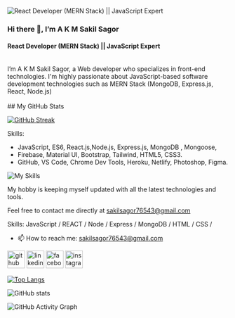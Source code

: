 ![React Developer (MERN Stack) || JavaScript Expert](https://i.ibb.co/ys1nR1Z/akm-sakil-sagor-github-cover-image.png)
<br>
### Hi there 👋, I’m A K M Sakil Sagor
#### React Developer (MERN Stack) || JavaScript Expert
<br>
I’m A K M Sakil Sagor, a Web developer who specializes in front-end technologies. I'm highly passionate about JavaScript-based software development technologies such as MERN Stack (MongoDB, Express.js, React, Node.js)
<br>
<br>
## My GitHub Stats
<br>

<a href="https://git.io/streak-stats"><img src="https://github-readme-streak-stats.herokuapp.com?user=sakil-sagor&theme=radical&card_width=880" alt="GitHub Streak" /></a>


Skills:
 - JavaScript, ES6, React.js,Node.js, Express.js, MongoDB , Mongoose, 
 - Firebase, Material UI, Bootstrap, Tailwind, HTML5, CSS3.
 - GitHub, VS Code, Chrome Dev Tools, Heroku, Netlify, Photoshop, Figma.


![My Skills](https://skillicons.dev/icons?i=js,ts,html,css,tailwind,materialui,react,nodejs,express,mongodb,vite,github,firebase,heroku,netlify)

My hobby is keeping myself updated with all the latest technologies and tools.

Feel free to contact me directly at sakilsagor76543@gmail.com


Skills:  JavaScript / REACT / Node / Express / MongoDB / HTML / CSS / 

- 📫 How to reach me: sakilsagor76543@gmail.com 


[<img src='https://cdn.jsdelivr.net/npm/simple-icons@3.0.1/icons/github.svg' alt='github' height='40'>](https://github.com/sakil-sagor)  [<img src='https://cdn.jsdelivr.net/npm/simple-icons@3.0.1/icons/linkedin.svg' alt='linkedin' height='40'>](https://www.linkedin.com/in/sakilsagor/)  [<img src='https://cdn.jsdelivr.net/npm/simple-icons@3.0.1/icons/facebook.svg' alt='facebook' height='40'>](https://www.facebook.com/akmsakilsagor)  [<img src='https://cdn.jsdelivr.net/npm/simple-icons@3.0.1/icons/instagram.svg' alt='instagram' height='40'>](https://www.instagram.com/akm.sakilsagor/)  

[![Top Langs](https://github-readme-stats.vercel.app/api/top-langs/?username=sakil-sagor)](https://github.com/anuraghazra/github-readme-stats)

![GitHub stats](https://github-readme-stats.vercel.app/api?username=sakil-sagor&show_icons=true)  

![GitHub Activity Graph](https://activity-graph.herokuapp.com/graph?username=sakil-sagor)  

